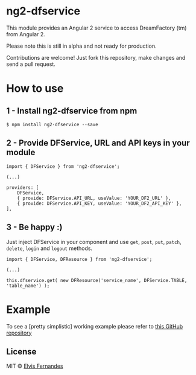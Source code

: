 # ng2-dfservice
This module provides an Angular 2 service to access DreamFactory (tm) from Angular 2.

Please note this is still in alpha and not ready for production.

Contributions are welcome! Just fork this repository, make changes and send a pull request.

# How to use
## 1 - Install ng2-dfservice from npm
    $ npm install ng2-dfservice --save

## 2 - Provide DFService, URL and API keys in your module
    import { DFService } from 'ng2-dfservice';

    (...)

    providers: [
        DFService,
        { provide: DFService.API_URL, useValue: 'YOUR_DF2_URL' },
        { provide: DFService.API_KEY, useValue: 'YOUR_DF2_API_KEY' },
    ],
## 3 - Be happy :)
Just inject DFService in your component and use `get`, `post`, `put`, `patch`, `delete`, `login` and `logout` methods.

    import { DFService, DFResource } from 'ng2-dfservice';

    (...)

    this.dfservice.get( new DFResource('service_name', DFService.TABLE, 'table_name') );

# Example
To see a [pretty simplistic] working example please refer to [this GitHub repository](https://github.com/elvisfernandes/dfservice-example)

## License

MIT © [Elvis Fernandes](http://elvis.eti.br)
